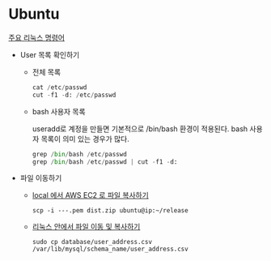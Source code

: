 # Ubuntu 





[주요 리눅스 명령어](https://zetawiki.com/wiki/주요_리눅스_명령어)

- User 목록 확인하기

  - 전체 목록

    ```python
    cat /etc/passwd
    cut -f1 -d: /etc/passwd
    ```

  - bash 사용자 목록

    useradd로 계정을 만들면 기본적으로 /bin/bash 환경이 적용된다. bash 사용자 목록이 의미 있는 경우가 많다.

    ```python
    grep /bin/bash /etc/passwd
    grep /bin/bash /etc/passwd | cut -f1 -d:
    ```

- 파일 이동하기

  - [local 에서 AWS EC2 로 파일 복사하기](https://www.sallys.space/blog/2017/11/28/aws-scp/)

    ```
    scp -i ---.pem dist.zip ubuntu@ip:~/release
    ```

  - [리눅스 안에서 파일 이동 및 복사하기](https://www.manualfactory.net/10805)

    ```
    sudo cp database/user_address.csv /var/lib/mysql/schema_name/user_address.csv
    ```

